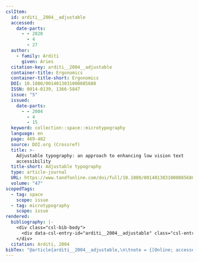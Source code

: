 ```yaml
---
cslItem:
  id: arditi__2004__adjustable
  accessed:
    date-parts:
      - - 2020
        - 4
        - 27
  author:
    - family: Arditi
      given: Aries
  citation-key: arditi__2004__adjustable
  container-title: Ergonomics
  container-title-short: Ergonomics
  DOI: 10.1080/0014013031000085680
  ISSN: 0014-0139, 1366-5847
  issue: "5"
  issued:
    date-parts:
      - - 2004
        - 4
        - 15
  keyword: collection::space::microtypography
  language: en
  page: 469-482
  source: DOI.org (Crossref)
  title: >-
    Adjustable typography: an approach to enhancing low vision text
    accessibility
  title-short: Adjustable typography
  type: article-journal
  URL: https://www.tandfonline.com/doi/full/10.1080/0014013031000085680
  volume: "47"
scopedTags:
  - tag: space
    scope: issue
  - tag: microtypography
    scope: issue
rendered:
  bibliography: |-
    <div class="csl-bib-body">
      <div data-csl-entry-id="arditi__2004__adjustable" class="csl-entry">Arditi, A. 2004 “Adjustable typography: an approach to enhancing low vision text accessibility,” <i>Ergonomics</i>, 47(5), pp. 469–482. doi:10.1080/0014013031000085680.</div>
    </div>
  citation: Arditi, 2004
bibTex: "@article{arditi__2004__adjustable,\n\tnote = {[Online; accessed 2020-04-27]},\n\tauthor = {Arditi, Aries},\n\tjournal = {Ergonomics},\n\tnumber = {5},\n\tyear = {2004},\n\tmonth = {apr 15},\n\tpages = {469--482},\n\ttitle = {Adjustable typography: an approach to enhancing low vision text accessibility},\n\thowpublished = {https://www.tandfonline.com/doi/full/10.1080/0014013031000085680},\n\tvolume = {47},\n}\n\n"
---
```

